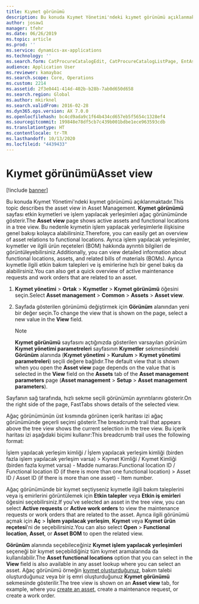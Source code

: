 ```yaml
---
title: Kıymet görünümü
description: Bu konuda Kıymet Yönetimi'ndeki kıymet görünümü açıklanmaktadır.
author: josaw1
manager: tfehr
ms.date: 06/26/2019
ms.topic: article
ms.prod: ''
ms.service: dynamics-ax-applications
ms.technology: ''
ms.search.form: CatProcureCatalogEdit, CatProcureCatalogListPage, EntAssetObjectTree, EntAssetFunctionalLocationTree
audience: Application User
ms.reviewer: kamaybac
ms.search.scope: Core, Operations
ms.custom: 2214
ms.assetid: 2f3e0441-414d-402b-b28b-7ab0d650d658
ms.search.region: Global
ms.author: mkirknel
ms.search.validFrom: 2016-02-28
ms.dyn365.ops.version: AX 7.0.0
ms.openlocfilehash: bc4cd9ada9c1f64b434cd657eb5f5654c1328ef4
ms.sourcegitcommit: 199848e78df5cb7c439b001bdbe1ece963593cdb
ms.translationtype: HT
ms.contentlocale: tr-TR
ms.lasthandoff: 10/13/2020
ms.locfileid: "4439433"
---
```

# <a name="asset-view"></a><span data-ttu-id="64ced-103">Kıymet görünümü</span><span class="sxs-lookup"><span data-stu-id="64ced-103">Asset view</span></span>

[!include [banner](../../includes/banner.md)]

 

<span data-ttu-id="64ced-104">Bu konuda Kıymet Yönetimi'ndeki kıymet görünümü açıklanmaktadır.</span><span class="sxs-lookup"><span data-stu-id="64ced-104">This topic describes the asset view in Asset Management.</span></span> <span data-ttu-id="64ced-105">**Kıymet görünümü** sayfası etkin kıymetleri ve işlem yapılacak yerleşimleri ağaç görünümünde gösterir.</span><span class="sxs-lookup"><span data-stu-id="64ced-105">The **Asset view** page shows active assets and functional locations in a tree view.</span></span> <span data-ttu-id="64ced-106">Bu nedenle kıymetin işlem yapılacak yerleşimlerle ilişkisine genel bakışı kolayca alabilirsiniz.</span><span class="sxs-lookup"><span data-stu-id="64ced-106">Therefore, you can easily get an overview of asset relations to functional locations.</span></span> <span data-ttu-id="64ced-107">Ayrıca işlem yapılacak yerleşimler, kıymetler ve ilgili ürün reçeteleri (BOM) hakkında ayrıntılı bilgileri de görüntüleyebilirsiniz.</span><span class="sxs-lookup"><span data-stu-id="64ced-107">Additionally, you can view detailed information about functional locations, assets, and related bills of materials (BOMs).</span></span> <span data-ttu-id="64ced-108">Ayrıca kıymetle ilgili etkin bakım talepleri ve iş emirlerine hızlı bir genel bakış da alabilirsiniz.</span><span class="sxs-lookup"><span data-stu-id="64ced-108">You can also get a quick overview of active maintenance requests and work orders that are related to an asset.</span></span>

1. <span data-ttu-id="64ced-109">**Kıymet yönetimi** \> **Ortak** \> **Kıymetler** \> **Kıymet görünümü** öğesini seçin.</span><span class="sxs-lookup"><span data-stu-id="64ced-109">Select **Asset management** \> **Common** \> **Assets** \> **Asset view**.</span></span>
2. <span data-ttu-id="64ced-110">Sayfada gösterilen görünümü değiştirmek için **Görünüm** alanından yeni bir değer seçin.</span><span class="sxs-lookup"><span data-stu-id="64ced-110">To change the view that is shown on the page, select a new value in the **View** field.</span></span>

    > [!NOTE]
    > <span data-ttu-id="64ced-111">**Kıymet görünümü** sayfasını açtığınızda gösterilen varsayılan görünüm **Kıymet yönetimi parametreleri** sayfasının **Kıymetler** sekmesindeki **Görünüm** alanında (**Kıymet yönetimi** \> **Kurulum** \> **Kıymet yönetimi parametreleri**) seçili değere bağlıdır.</span><span class="sxs-lookup"><span data-stu-id="64ced-111">The default view that is shown when you open the **Asset view** page depends on the value that is selected in the **View** field on the **Assets** tab of the **Asset management parameters** page (**Asset management** \> **Setup** \> **Asset management parameters**).</span></span>

<span data-ttu-id="64ced-112">Sayfanın sağ tarafında, hızlı sekme seçili görünümün ayrıntılarını gösterir.</span><span class="sxs-lookup"><span data-stu-id="64ced-112">On the right side of the page, FastTabs shows details of the selected view.</span></span>

<span data-ttu-id="64ced-113">Ağaç görünümünün üst kısmında görünen içerik haritası izi ağaç görünümünde geçerli seçimi gösterir.</span><span class="sxs-lookup"><span data-stu-id="64ced-113">The breadcrumb trail that appears above the tree view shows the current selection in the tree view.</span></span> <span data-ttu-id="64ced-114">Bu içerik haritası izi aşağıdaki biçimi kullanır:</span><span class="sxs-lookup"><span data-stu-id="64ced-114">This breadcrumb trail uses the following format:</span></span>

<span data-ttu-id="64ced-115">İşlem yapılacak yerleşim kimliği / İşlem yapılacak yerleşim kimliği (birden fazla işlem yapılacak yerleşim varsa) \> Kıymet Kimliği / Kıymet Kimliği (birden fazla kıymet varsa) - Madde numarası.</span><span class="sxs-lookup"><span data-stu-id="64ced-115">Functional location ID / Functional location ID (if there is more than one functional location) \> Asset ID / Asset ID (if there is more than one asset) - Item number.</span></span>

<span data-ttu-id="64ced-116">Ağaç görünümünde bir kıymet seçtiyseniz kıymetle ilgili bakım taleplerini veya iş emirlerini görüntülemek için **Etkin talepler** veya **Etkin iş emirleri** öğesini seçebilirsiniz.</span><span class="sxs-lookup"><span data-stu-id="64ced-116">If you've selected an asset in the tree view, you can select **Active requests** or **Active work orders** to view the maintenance requests or work orders that are related to the asset.</span></span> <span data-ttu-id="64ced-117">Ayrıca ilgili görünümü açmak için **Aç** \> **İşlem yapılacak yerleşim**, **Kıymet** veya **Kıymet ürün reçetesi**'ni de seçebilirsiniz.</span><span class="sxs-lookup"><span data-stu-id="64ced-117">You can also select **Open** \> **Functional location**, **Asset**, or **Asset BOM** to open the related view.</span></span>

<span data-ttu-id="64ced-118">**Görünüm** alanında seçebileceğiniz **Kıymet işlem yapılacak yerleşimleri** seçeneği bir kıymet seçebildiğiniz tüm kıymet aramalarında da kullanılabilir.</span><span class="sxs-lookup"><span data-stu-id="64ced-118">The **Asset functional locations** option that you can select in the **View** field is also available in any asset lookup where you can select an asset.</span></span> <span data-ttu-id="64ced-119">Ağaç görünümü örneğin [kıymet oluşturduğunuz](../objects/create-an-object.md), bakım talebi oluşturduğunuz veya bir iş emri oluşturduğunuz **Kıymet görünümü** sekmesinde gösterilir.</span><span class="sxs-lookup"><span data-stu-id="64ced-119">The tree view is shown on an **Asset view** tab, for example, where you [create an asset](../objects/create-an-object.md), create a maintenance request, or create a work order.</span></span>
